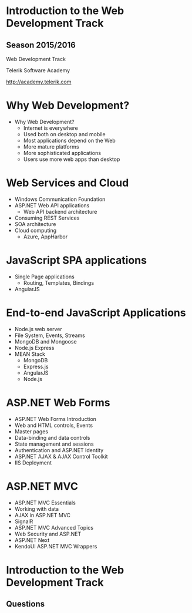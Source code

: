 <!-- section start -->

<!-- attr: {id: 'title', class: 'slide-title', hasScriptWrapper: true} -->
#   Introduction to the Web Development Track
##  Season 2015/2016
<div class="signature">
    <p class="signature-course">Web Development Track</p>
    <p class="signature-initiative">Telerik Software Academy</p>
    <a href="http://academy.telerik.com" class="signature-link">http://academy.telerik.com</a>
</div>

<!-- section start -->

#   Why Web Development?
*   Why Web Development?
    *   Internet is everywhere
    *   Used both on desktop and mobile
    *   Most applications depend on the Web
    *   More mature platforms
    *   More sophisticated applications
    *   Users use more web apps than desktop


#   Web Services and Cloud

*   Windows Communication Foundation
*   ASP.NET Web API applicatiоns
    *   Web API backend architecture
*   Consuming REST Services
*   SOA architecture
*   Cloud computing
    *   Azure, AppHarbor

#   JavaScript SPA applications

*   Single Page applications
    *   Routing, Templates, Bindings
*   AngularJS

#   End-to-end JavaScript Applications

*   Node.js web server
*   File System, Events, Streams
*   MongoDB and Mongoose
*   Node.js Express
*   MEAN Stack
    *   MongoDB
    *   Express.js
    *   AngularJS
    *   Node.js

#   ASP.NET Web Forms

*   ASP.NET Web Forms Introduction
*   Web and HTML controls, Events
*   Master pages
*   Data-binding and data controls
*   State management and sessions
*   Authentication and ASP.NET Identity
*   ASP.NET AJAX & AJAX Control Toolkit
*   IIS Deployment

#   ASP.NET MVC

*   ASP.NET MVC Essentials
*   Working with data
*   AJAX in ASP.NET MVC
*   SignalR
*   ASP.NET MVC Advanced Topics
*   Web Security and ASP.NET
*   ASP.NET Next
*   KendoUI ASP.NET MVC Wrappers

<!-- section start -->

<!-- attr: {class: 'slide-questions'} -->
#   Introduction to the Web Development Track
##  Questions
